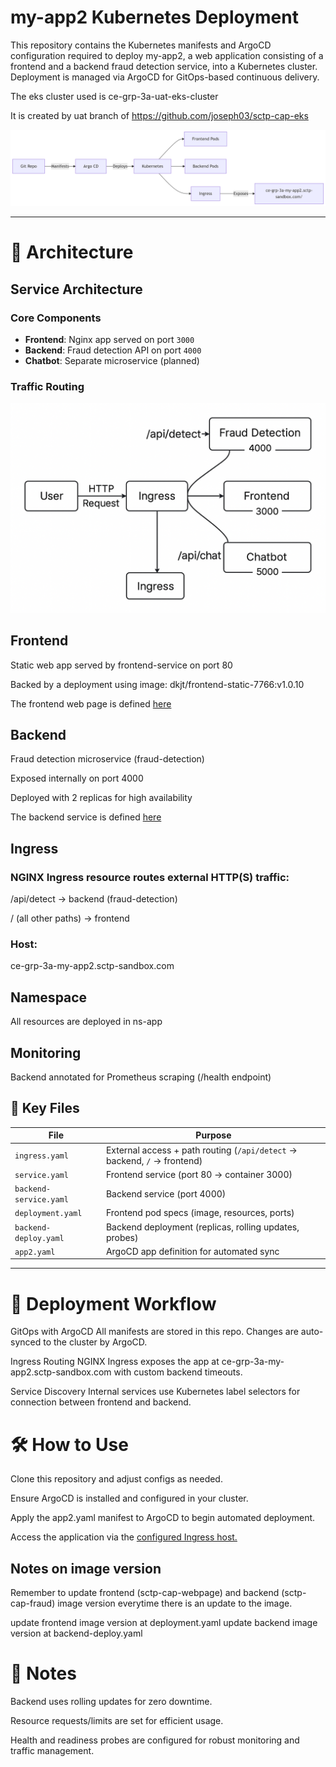 # my-app2 Kubernetes Deployment

This repository contains the Kubernetes manifests and ArgoCD configuration required to deploy my-app2, a web application consisting of a frontend and a backend fraud detection service, into a Kubernetes cluster. Deployment is managed via ArgoCD for GitOps-based continuous delivery.

The eks cluster used is ce-grp-3a-uat-eks-cluster 

It is created by uat branch of https://github.com/joseph03/sctp-cap-eks

![alt text](image.png)

---

# 🚀 Architecture

## Service Architecture

### Core Components
- **Frontend**: Nginx app served on port `3000`
- **Backend**: Fraud detection API on port `4000`
- **Chatbot**: Separate microservice (planned)

### Traffic Routing
![alt text](03-route.png)

## Frontend

Static web app served by frontend-service on port 80

Backed by a deployment using image:
dkjt/frontend-static-7766:v1.0.10

The frontend web page is defined [here](https://github.com/joseph03/sctp-cap-webpage?tab=readme-ov-file)

## Backend

Fraud detection microservice (fraud-detection)

Exposed internally on port 4000

Deployed with 2 replicas for high availability

The backend service is defined [here](https://github.com/joseph03/sctp-cap-fraud)

## Ingress

### NGINX Ingress resource routes external HTTP(S) traffic:

/api/detect → backend (fraud-detection)

/ (all other paths) → frontend

### Host:
ce-grp-3a-my-app2.sctp-sandbox.com

## Namespace

All resources are deployed in ns-app

## Monitoring

Backend annotated for Prometheus scraping (/health endpoint)

## 📁 Key Files
| File                   | Purpose                                                                 |
|------------------------|-------------------------------------------------------------------------|
| `ingress.yaml`         | External access + path routing (`/api/detect` → backend, `/` → frontend)|
| `service.yaml`         | Frontend service (port 80 → container 3000)                            |
| `backend-service.yaml` | Backend service (port 4000)                                            |
| `deployment.yaml`      | Frontend pod specs (image, resources, ports)                           |
| `backend-deploy.yaml`  | Backend deployment (replicas, rolling updates, probes)                 |
| `app2.yaml`            | ArgoCD app definition for automated sync                               |


---

# 🔄 Deployment Workflow
GitOps with ArgoCD
All manifests are stored in this repo. Changes are auto-synced to the cluster by ArgoCD.

Ingress Routing
NGINX Ingress exposes the app at ce-grp-3a-my-app2.sctp-sandbox.com with custom backend timeouts.

Service Discovery
Internal services use Kubernetes label selectors for connection between frontend and backend.

# 🛠️ How to Use
Clone this repository and adjust configs as needed.

Ensure ArgoCD is installed and configured in your cluster.

Apply the app2.yaml manifest to ArgoCD to begin automated deployment.

Access the application via the [configured Ingress host.](https://ce-grp-3a-my-app2.sctp-sandbox.com/)

## Notes on image version
Remember to update frontend (sctp-cap-webpage) and backend (sctp-cap-fraud) image version everytime there is an update to the image.

update frontend image version at deployment.yaml
update backend image version at backend-deploy.yaml

# 📝 Notes
Backend uses rolling updates for zero downtime.

Resource requests/limits are set for efficient usage.

Health and readiness probes are configured for robust monitoring and traffic management.
